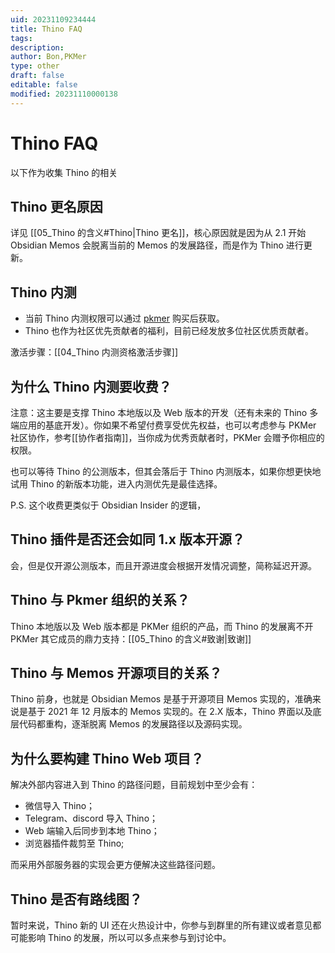 ```yaml
---
uid: 20231109234444
title: Thino FAQ
tags: 
description: 
author: Bon,PKMer
type: other
draft: false
editable: false
modified: 20231110000138
---
```


# Thino FAQ

以下作为收集 Thino 的相关

## Thino 更名原因

详见 [[05_Thino 的含义#Thino|Thino 更名]]，核心原因就是因为从 2.1 开始 Obsidian Memos 会脱离当前的 Memos 的发展路径，而是作为 Thino 进行更新。

## Thino 内测

- 当前 Thino 内测权限可以通过 [pkmer](https://pkmer.cn/products/productDetails/) 购买后获取。
- Thino 也作为社区优先贡献者的福利，目前已经发放多位社区优质贡献者。

激活步骤：[[04_Thino 内测资格激活步骤]]

## 为什么 Thino 内测要收费？

注意：这主要是支撑 Thino 本地版以及 Web 版本的开发（还有未来的 Thino 多端应用的基底开发）。你如果不希望付费享受优先权益，也可以考虑参与 PKMer 社区协作，参考[[协作者指南]]，当你成为优秀贡献者时，PKMer 会赠予你相应的权限。

也可以等待 Thino 的公测版本，但其会落后于 Thino 内测版本，如果你想更快地试用 Thino 的新版本功能，进入内测优先是最佳选择。

P.S. 这个收费更类似于 Obsidian Insider 的逻辑，

## Thino 插件是否还会如同 1.x 版本开源？

会，但是仅开源公测版本，而且开源进度会根据开发情况调整，简称延迟开源。

## Thino 与 Pkmer 组织的关系？

Thino 本地版以及 Web 版本都是 PKMer 组织的产品，而 Thino 的发展离不开 PKMer 其它成员的鼎力支持：[[05_Thino 的含义#致谢|致谢]]

## Thino 与 Memos 开源项目的关系？

Thino 前身，也就是 Obsidian Memos 是基于开源项目 Memos 实现的，准确来说是基于 2021 年 12 月版本的 Memos 实现的。在 2.X 版本，Thino 界面以及底层代码都重构，逐渐脱离 Memos 的发展路径以及源码实现。

## 为什么要构建 Thino Web 项目？

解决外部内容进入到 Thino 的路径问题，目前规划中至少会有：

- 微信导入 Thino；
- Telegram、discord 导入 Thino；
- Web 端输入后同步到本地 Thino；
- 浏览器插件裁剪至 Thino;

而采用外部服务器的实现会更方便解决这些路径问题。

## Thino 是否有路线图？

暂时来说，Thino 新的 UI 还在火热设计中，你参与到群里的所有建议或者意见都可能影响 Thino 的发展，所以可以多点来参与到讨论中。
